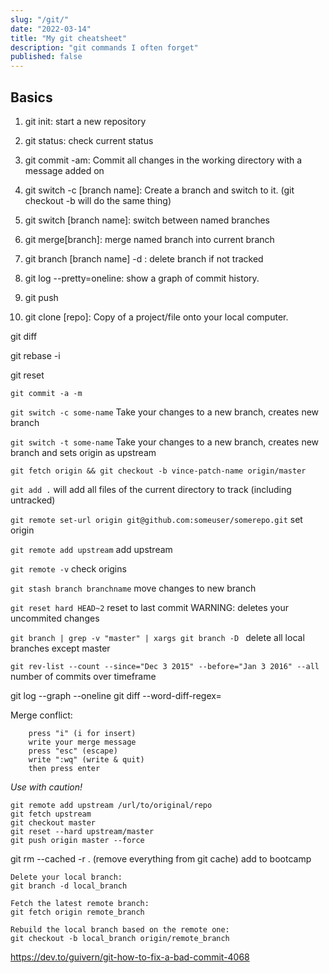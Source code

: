 ```yaml
---
slug: "/git/"
date: "2022-03-14"
title: "My git cheatsheet"
description: "git commands I often forget"
published: false
---
```


## Basics

1. git init: start a new repository
1. git status: check current status
1. git commit -am: Commit all changes in the working directory with a message added on

5. git switch -c [branch name]: Create a branch and switch to it. (git checkout -b will do the same thing)

6. git switch [branch name]: switch between named branches

7. git merge[branch]: merge named branch into current branch

8. git branch [branch name] -d : delete branch if not tracked

9. git log --pretty=oneline: show a graph of commit history.

11. git push

12. git clone [repo]: Copy of a project/file onto your local computer.

git diff

git rebase -i

git reset

`git commit -a -m`

`git switch -c some-name` Take your changes to a new branch, creates new branch

`git switch -t some-name` Take your changes to a new branch, creates new branch
and sets origin as upstream

`git fetch origin && git checkout -b vince-patch-name origin/master`

`git add .` will add all files of the current directory to track (including
untracked)

`git remote set-url origin git@github.com:someuser/somerepo.git` set origin

`git remote add upstream` add upstream

`git remote -v` check origins

`git stash branch branchname` move changes to new branch

`git reset hard HEAD~2` reset to last commit WARNING: deletes your uncommited
changes

`git branch | grep -v "master" | xargs git branch -D ` delete all local branches
except master

`git rev-list --count --since="Dec 3 2015" --before="Jan 3 2016" --all` number
of commits over timeframe

git log --graph --oneline
git diff --word-diff-regex=<regex>

Merge conflict:

```
    press "i" (i for insert)
    write your merge message
    press "esc" (escape)
    write ":wq" (write & quit)
    then press enter
```

_Use with caution!_

```
git remote add upstream /url/to/original/repo
git fetch upstream
git checkout master
git reset --hard upstream/master
git push origin master --force
```

git rm --cached -r . (remove everything from git cache)
add to bootcamp



    Delete your local branch: 
    git branch -d local_branch

    Fetch the latest remote branch: 
    git fetch origin remote_branch

    Rebuild the local branch based on the remote one:
    git checkout -b local_branch origin/remote_branch





https://dev.to/guivern/git-how-to-fix-a-bad-commit-4068
